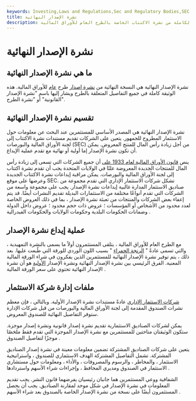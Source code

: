 ```yaml
---
keywords: Investing,Laws and Regulations,Sec and Regulatory Bodies,SEC
title: نشرة الإصدار النهائية
description: نشرة الإصدار النهائية هي النسخة النهائية والكاملة من نشرة الاكتتاب الخاصة بالطرح العام للأوراق المالية.
---
```


# نشرة الإصدار النهائية
## ما هي نشرة الإصدار النهائية

نشرة الإصدار النهائية هي النسخة النهائية من [نشرة إصدار](/prospectus) طرح [عام](/publicoffering) للأوراق المالية. هذه الوثيقة كاملة في جميع التفاصيل المتعلقة بالطرح ويشار إليها باسم "نشرة الإصدار القانونية" أو "نشرة الطرح".

## تقسيم نشرة الإصدار النهائية

نشرة الإصدار النهائية هي المصدر الأساسي للمستثمرين عند البحث عن معلومات حول الاستثمار المطروح للجمهور. يتعين على الشركات تقديم مستندات نشرة الاكتتاب إلى لجنة الأوراق المالية والبورصات (SEC) من أجل زيادة رأس المال للمنتج المعروض. يمكن أن تكون نشرة الإصدار إما أولية أو نهائية مع تقدم عملية الإيداع.

ينص [قانون الأوراق المالية لعام 1933 على](/securitiesact1933) أن جميع الشركات التي تسعى إلى زيادة رأس المال للمنتجات الجديدة المعروضة علنًا في الولايات المتحدة يجب أن تقدم نشرة اكتتاب إلى لجنة الأوراق المالية والبورصات. يمكن مراقبة إيداعات نشرة الاكتتاب الجديدة وعرضها على موقع SEC. تشكل شركات الاستثمار الإداري التي تقدم مجموعة من صناديق الاستثمار المدارة غالبية إيداعات نشرة الإصدار. يجب على مجموعة واسعة من الشركات التي تقدم أنواعًا مختلفة من الاستثمارات البديلة تقديم النشرات أيضًا. قد يتم إعفاء بعض الشركات والمنتجات من تعبئة نشرة الإصدار ، بما في ذلك العروض الخاصة لعدد محدود من الأشخاص أو المؤسسات ؛ عروض ذات حجم محدود ؛ عروض داخل الدولة وضمانات الحكومات البلدية وحكومات الولايات والحكومات الفيدرالية .

## عملية إيداع نشرة الإصدار

مع الطرح العام للأوراق المالية ، يتلقى المستثمرون أولاً ما يسمى بالنشرة التمهيدية ، والتي تسمى عادةً " [الرنجة الحمراء](/redherring) " بسبب اللون الوردي للورقة التي طُبعت عليها. بعد ذلك ، يتم توفير نشرة الإصدار النهائية للمستثمرين الذين يفكرون في شراء الورقة المالية المعنية. الفرق الرئيسي بين نشرة الإصدار النهائية ونشرة الإصدار [الأولية](/preliminaryprospectus) هو أن نشرة الإصدار النهائية تحتوي على سعر الورقة المالية .

## ملفات إدارة شركة الاستثمار

[شركات الاستثمار الإداري](/management-investment-company) عادةً مستندات نشرة الإصدار الأولية. وبالتالي ، فإن معظم نشرات الصندوق المقدمة إلى لجنة الأوراق المالية والبورصات من قبل شركات الإدارة ستوفر التفاصيل النهائية للصندوق المعروض.

يمكن لشركات الصناديق الاستثمارية تقديم نشرة إصدار قانونية ونشرة إصدار موجزة. ستكون الوثيقتان متاحتين للمستثمرين مع نشرة الإصدار الموجزة التي تقدم فقط ملخصًا موجزًا لتفاصيل الصندوق .

يتعين على شركات الصناديق المشتركة تضمين معلومات معينة في نشرة إصدار الصناديق المشتركة. تشمل التفاصيل المشتركة الهدف الاستثماري للصندوق ، واستراتيجية الاستثمار ، والمخاطر ، والرسوم والمصروفات ، والأداء ، ومعلومات حول مستشاري الاستثمار في الصندوق ومديري المحافظ ، وإجراءات شراء الأسهم واستردادها .

الشفافية ووعي المستثمرين هما جانبان رئيسيان يفرضهما قانون النشر. يجب تقديم المعلومات في نشرة الإصدار في شكل موحد لمقارنة الصناديق. يجب أن يحصل المستثمرون أيضًا على نسخة من نشرة الإصدار الخاصة بالصندوق بعد شراء الأسهم .


